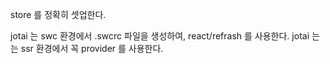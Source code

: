 store 를 정확히 셋업한다. 

jotai 는 swc 환경에서 .swcrc 파일을 생성하여, react/refrash 를 사용한다. 
jotai 는 는 ssr 환경에서 꼭 provider 를 사용한다. 


